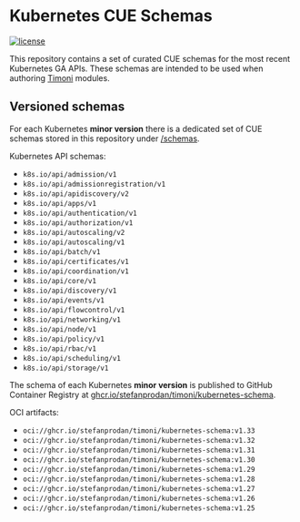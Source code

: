 # Kubernetes CUE Schemas

[![license](https://img.shields.io/github/license/stefanprodan/kubernetes-cue-schema.svg)](https://github.com/stefanprodan/kubernetes-cue-schema/blob/main/LICENSE)

This repository contains a set of curated CUE schemas for the most recent Kubernetes GA APIs.
These schemas are intended to be used when authoring [Timoni](https://github.com/stefanprodan/timoni) modules.

## Versioned schemas

For each Kubernetes **minor version** there is a dedicated set of CUE schemas stored in this repository
under [/schemas](https://github.com/stefanprodan/kubernetes-cue-schema/tree/main/schemas).

Kubernetes API schemas:

- `k8s.io/api/admission/v1`
- `k8s.io/api/admissionregistration/v1`
- `k8s.io/api/apidiscovery/v2`
- `k8s.io/api/apps/v1`
- `k8s.io/api/authentication/v1`
- `k8s.io/api/authorization/v1`
- `k8s.io/api/autoscaling/v2`
- `k8s.io/api/autoscaling/v1`
- `k8s.io/api/batch/v1`
- `k8s.io/api/certificates/v1`
- `k8s.io/api/coordination/v1`
- `k8s.io/api/core/v1`
- `k8s.io/api/discovery/v1`
- `k8s.io/api/events/v1`
- `k8s.io/api/flowcontrol/v1`
- `k8s.io/api/networking/v1`
- `k8s.io/api/node/v1`
- `k8s.io/api/policy/v1`
- `k8s.io/api/rbac/v1`
- `k8s.io/api/scheduling/v1`
- `k8s.io/api/storage/v1`

The schema of each Kubernetes **minor version** is published to GitHub Container Registry at
[ghcr.io/stefanprodan/timoni/kubernetes-schema](https://github.com/stefanprodan/kubernetes-cue-schema/pkgs/container/timoni%2Fkubernetes-schema).

OCI artifacts:

- `oci://ghcr.io/stefanprodan/timoni/kubernetes-schema:v1.33`
- `oci://ghcr.io/stefanprodan/timoni/kubernetes-schema:v1.32`
- `oci://ghcr.io/stefanprodan/timoni/kubernetes-schema:v1.31`
- `oci://ghcr.io/stefanprodan/timoni/kubernetes-schema:v1.30`
- `oci://ghcr.io/stefanprodan/timoni/kubernetes-schema:v1.29`
- `oci://ghcr.io/stefanprodan/timoni/kubernetes-schema:v1.28`
- `oci://ghcr.io/stefanprodan/timoni/kubernetes-schema:v1.27`
- `oci://ghcr.io/stefanprodan/timoni/kubernetes-schema:v1.26`
- `oci://ghcr.io/stefanprodan/timoni/kubernetes-schema:v1.25`
